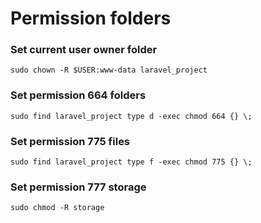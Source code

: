 # Permission folders
### Set current user owner folder
```
sudo chown -R $USER:www-data laravel_project
```
### Set permission 664 folders
```
sudo find laravel_project type d -exec chmod 664 {} \;
```
### Set permission 775 files
```
sudo find laravel_project type f -exec chmod 775 {} \;
```
### Set permission 777 storage
```
sudo chmod -R storage
```